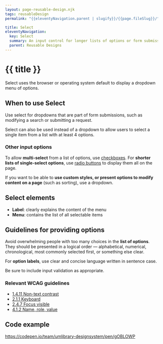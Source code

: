 ```yaml
---
layout: page-reusable-design.njk
tags: reusableDesign
permalink: "{{eleventyNavigation.parent | slugify}}/{{page.fileSlug}}/"

title: Select
eleventyNavigation:
  key: Select
  summary: An input control for longer lists of options or form submissions.
  parent: Reusable Designs
---
```


# {{ title }}

Select uses the browser or operating system default to display a dropdown menu of options.

## When to use Select

Use select for dropdowns that are part of form submissions, such as modifying a search or submitting a request.

Select can also be used instead of a dropdown to allow users to select a single item from a list with at least 4 options.

### Other input options

To allow **multi-select** from a list of options, use [checkboxes](/reusable-designs/checkbox/). For **shorter lists of single-select options**, use [radio buttons](/reusable-designs/radio-button/) to display them all on the page.

If you want to be able to **use custom styles, or present options to modify content on a page** (such as sorting), use a dropdown.

## Select elements

* **Label**: clearly explains the content of the menu  
* **Menu**: contains the list of all selectable items

## Guidelines for providing options

Avoid overwhelming people with too many choices in the **list of options**. They should be presented in a logical order — alphabetical, numerical, chronological, most commonly selected first, or something else clear.

For **option labels**, use clear and concise language written in sentence case.

Be sure to include input validation as appropriate.

### Relevant WCAG guidelines

* [1.4.11 Non-text contrast](https://www.w3.org/WAI/WCAG21/Understanding/non-text-contrast)  
* [2.1.1 Keyboard](https://www.w3.org/WAI/WCAG21/Understanding/keyboard.html)  
* [2.4.7 Focus visible](https://www.w3.org/WAI/WCAG21/Understanding/focus-visible)  
* [4.1.2 Name, role, value](https://www.w3.org/WAI/WCAG21/Understanding/name-role-value)

## Code example

https://codepen.io/team/umlibrary-designsystem/pen/gOBLOWP
